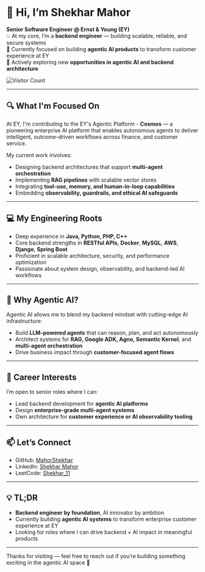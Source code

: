 # 👋 Hi, I’m Shekhar Mahor

**Senior Software Engineer @ Ernst & Young (EY)**  
💡 At my core, I’m a **backend engineer** — building scalable, reliable, and secure systems  
🤖 Currently focused on building **agentic AI products** to transform customer experience at EY  
🎯 Actively exploring new **opportunities in agentic AI and backend architecture**

![Visitor Count](https://komarev.com/ghpvc/?username=MahorShekhar&label=Profile+Views&color=0e75b6&style=flat)

---

## 🔍 What I'm Focused On

At EY, I'm contributing to the EY's Agentic Platform - **Cosmos** — a pioneering enterprise AI platform that enables autonomous agents to deliver intelligent, outcome-driven workflows across finance, and customer service.

My current work involves:

- Designing backend architectures that support **multi-agent orchestration**
- Implementing **RAG pipelines** with scalable vector stores
- Integrating **tool-use, memory, and human-in-loop capabilities**
- Embedding **observability, guardrails, and ethical AI safeguards**

---

## 💻 My Engineering Roots

- Deep experience in **Java, Python, PHP, C++**
- Core backend strengths in  **RESTful APIs**, **Docker**, **MySQL**, **AWS**, **Django**, **Spring Boot**
- Proficient in scalable architecture, security, and performance optimization
- Passionate about system design, observability, and backend-led AI workflows

---

## 🧠 Why Agentic AI?

Agentic AI allows me to blend my backend mindset with cutting-edge AI infrastructure:

- Build **LLM-powered agents** that can reason, plan, and act autonomously
- Architect systems for **RAG, Google ADK, Agno, Semantic Kernel**, and **multi-agent orchestration**
- Drive business impact through **customer-focused agent flows**

---

## 🎯 Career Interests

I’m open to senior roles where I can:

- Lead backend development for **agentic AI platforms**
- Design **enterprise-grade multi-agent systems**
- Own architecture for **customer experience or AI observability tooling**

---

## 📫 Let’s Connect

- GitHub: [MahorShekhar](https://github.com/MahorShekhar)  
- LinkedIn: [Shekhar Mahor](https://www.linkedin.com/in/shekhar-mahor-830137111/)  
- LeetCode: [Shekhar_11](https://leetcode.com/Shekhar_11/)

---

## 💡 TL;DR

- **Backend engineer by foundation**, AI innovator by ambition  
- Currently building **agentic AI systems** to transform enterprise customer experience at EY  
- Looking for roles where I can drive backend + AI impact in meaningful products

---

Thanks for visiting — feel free to reach out if you’re building something exciting in the agentic AI space 🚀
